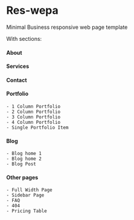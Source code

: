 # Res-wepa
Minimal Business responsive web page template

With sections: 

#### About
#### Services
#### Contact
#### Portfolio
	- 1 Column Portfolio
	- 2 Column Portfolio
	- 3 Column Portfolio
	- 4 Column Portfolio
	- Single Portfolio Item
#### Blog
	- Blog home 1
	- Blog home 2
	- Blog Post
#### Other pages
	- Full Width Page
	- Sidebar Page
	- FAQ
	- 404
	- Pricing Table
